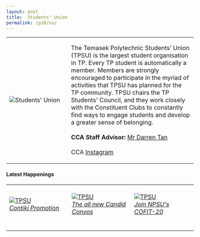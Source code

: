 ```yaml
---
layout: post
title:  Students' Union
permalink: /p10/su/
---
```


<div>
    <table>
        <tr>
            <td style="width:33%"><image src="{{site.baseurl}}/images/CCA_su.jpg" style="display:block;margin-left:auto;margin-right:auto;" alt="Students' Union"></image></td>
            <td>
                <p>
                    The Temasek Polytechnic Students’ Union (TPSU) is the largest student organisation in TP. Every TP student is automatically a member. Members are strongly encouraged to participate in the myriad of activities that TPSU has planned for the TP community. TPSU chairs the TP Students' Council, and they work closely with the Constituent Clubs to constantly find ways to engage students and develop a greater sense of belonging.<br>
                    <br>
                    <b>CCA Staff Advisor:</b> <a href="mailto:Darren_TAN@tp.edu.sg">Mr Darren Tan</a><br>
                    <br>
                    CCA <a href="https://www.instagram.com/tpsuonline">Instagram</a>
                </p>
            </td>
        </tr>
    </table>
</div>

#### Latest Happenings

<div>
    <table>
        <tr>
            <td style="width:33%"><br>
                <a href="https://www.instagram.com/p/CFAIP9_nDtq/">
                    <image src="{{site.baseurl}}/images/CCA-su_IG.jpg" style="display:block;margin-left:auto;margin-right:auto;" alt="TPSU">
                    <h6 style="margin-top:0%">Contiki Promotion</h6>
                    </image>
                </a>
            </td>
            <td style="width:33%"><br>
                <a href="https://www.instagram.com/p/CFRZDdCnV0B/">
                    <image src="{{site.baseurl}}/images/CCA-su_IG2.webp" style="display:block;margin-left:auto;margin-right:auto;" alt="TPSU">
                    <h6 style="margin-top:0%">The all new Candid Convos</h6>
                    </image>
                </a>
            </td>
            <td style="width:33%"><br>
                <a href="https://www.instagram.com/p/CFbp8tJHmCu/">
                    <image src="{{site.baseurl}}/images/CCA-su_IG3.jpg" style="display:block;margin-left:auto;margin-right:auto;" alt="TPSU">
                    <h6 style="margin-top:0%">Join NPSU's COFIT-20</h6>    
                    </image>
                </a>
            </td>
        </tr>
    </table>
</div>